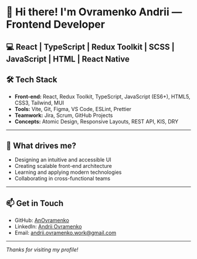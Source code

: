 # 👋 Hi there! I'm Ovramenko Andrii — Frontend Developer

💻 React | TypeScript | Redux Toolkit | SCSS | JavaScript | HTML | React Native
---

## 🛠️ Tech Stack
- **Front-end:** React, Redux Toolkit, TypeScript, JavaScript (ES6+), HTML5, CSS3, Tailwind, MUI  
- **Tools:** Vite, Git, Figma, VS Code, ESLint, Prettier  
- **Teamwork:** Jira, Scrum, GitHub Projects  
- **Concepts:** Atomic Design, Responsive Layouts, REST API, KIS, DRY
---

## 🧠 What drives me?

- Designing an intuitive and accessible UI
- Creating scalable front-end architecture
- Learning and applying modern technologies
- Collaborating in cross-functional teams

---

## 📫 Get in Touch

- GitHub: [AnOvramenko](https://github.com/AnOvramenko/)
- LinkedIn: [Andrii Ovramenko](https://www.linkedin.com/in/andrii-ovramenko-495841360/)  
- Email: andrii.ovramenko.work@gmail.com 

---

_Thanks for visiting my profile!_
